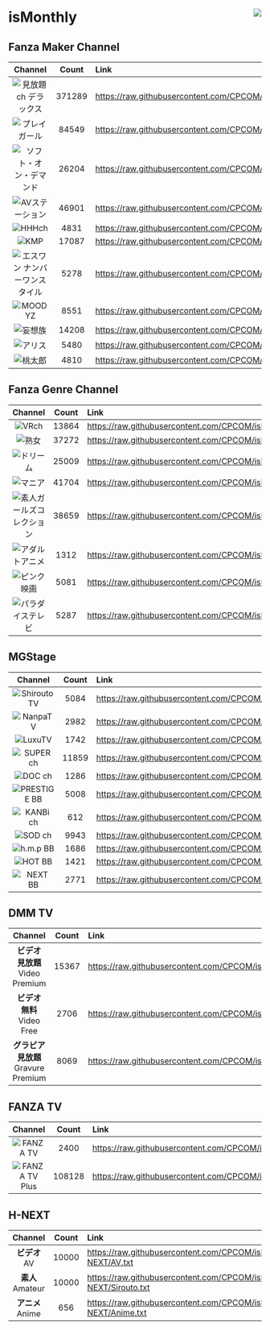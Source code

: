 # isMonthly <img align="right" src="https://img.shields.io/github/last-commit/CPCOM/isMonthly"/>  
  
## Fanza Maker Channel  
| Channel | Count | Link |  
| :-----: | :---: | :--- |  
|![見放題ch デラックス](https://p.dmm.co.jp/p/mt/top/logo/premium_list.png)| 371289 | https://raw.githubusercontent.com/CPCOM/isMonthly/main/Fanza/PREMIUM.txt |  
|![プレイガール](https://p.dmm.co.jp/p/mt/top/logo/playgirl_list.png)| 84549 | https://raw.githubusercontent.com/CPCOM/isMonthly/main/Fanza/PLAYGIRL.txt |  
|![ソフト・オン・デマンド](https://p.dmm.co.jp/p/mt/top/logo/sod_list.png)| 26204 | https://raw.githubusercontent.com/CPCOM/isMonthly/main/Fanza/SOD.txt |  
|![AVステーション](https://p.dmm.co.jp/p/mt/top/logo/avstation_list.png)| 46901 | https://raw.githubusercontent.com/CPCOM/isMonthly/main/Fanza/AVSTATION.txt |  
|![HHHch](https://p.dmm.co.jp/p/mt/top/logo/hhh_list.png)| 4831 | https://raw.githubusercontent.com/CPCOM/isMonthly/main/Fanza/HHH.txt |  
|![KMP](https://p.dmm.co.jp/p/mt/top/logo/kmp_list.png)| 17087 | https://raw.githubusercontent.com/CPCOM/isMonthly/main/Fanza/KMP.txt |  
|![エスワン ナンバーワンスタイル](https://p.dmm.co.jp/p/mt/top/logo/s1_list.png)| 5278 | https://raw.githubusercontent.com/CPCOM/isMonthly/main/Fanza/S1.txt |  
|![MOODYZ](https://p.dmm.co.jp/p/mt/top/logo/moodyz_list.png)| 8551 | https://raw.githubusercontent.com/CPCOM/isMonthly/main/Fanza/MOODYZ.txt |  
|![妄想族](https://p.dmm.co.jp/p/mt/top/logo/mousouzoku_list.png)| 14208 | https://raw.githubusercontent.com/CPCOM/isMonthly/main/Fanza/MOUSOUZOKU.txt |  
|![アリス](https://p.dmm.co.jp/p/mt/top/logo/alice_list.png)| 5480 | https://raw.githubusercontent.com/CPCOM/isMonthly/main/Fanza/ALICE.txt |  
|![桃太郎](https://p.dmm.co.jp/p/mt/top/logo/momotaroubb_list.png)| 4810 | https://raw.githubusercontent.com/CPCOM/isMonthly/main/Fanza/MOMOTAROUBB.txt |  
  
## Fanza Genre Channel  
| Channel | Count | Link |  
| :-----: | :---: | :--- |  
|![VRch](https://p.dmm.co.jp/p/mt/top/logo/vr_list.png)| 13864 | https://raw.githubusercontent.com/CPCOM/isMonthly/main/Fanza/VR.txt |  
|![熟女](https://p.dmm.co.jp/p/mt/top/logo/jukujo_list.png)| 37272 | https://raw.githubusercontent.com/CPCOM/isMonthly/main/Fanza/JUKUJO.txt |  
|![ドリーム](https://p.dmm.co.jp/p/mt/top/logo/dream_list.png)| 25009 | https://raw.githubusercontent.com/CPCOM/isMonthly/main/Fanza/DREAM.txt |  
|![マニア](https://p.dmm.co.jp/p/mt/top/logo/mania_list.png)| 41704 | https://raw.githubusercontent.com/CPCOM/isMonthly/main/Fanza/MANIA.txt |  
|![素人ガールズコレクション](https://p.dmm.co.jp/p/mt/top/logo/shirouto_list.png)| 38659 | https://raw.githubusercontent.com/CPCOM/isMonthly/main/Fanza/SHIROUTO.txt |  
|![アダルトアニメ](https://p.dmm.co.jp/p/mt/top/logo/animech_list.png)| 1312 | https://raw.githubusercontent.com/CPCOM/isMonthly/main/Fanza/ANIMECH.txt |  
|![ピンク映画](https://p.dmm.co.jp/p/mt/top/logo/nikkatsu_list.png)| 5081 | https://raw.githubusercontent.com/CPCOM/isMonthly/main/Fanza/NIKKATSU.txt |  
|![パラダイステレビ](https://p.dmm.co.jp/p/mt/top/logo/paradisetv_list.png)| 5287 | https://raw.githubusercontent.com/CPCOM/isMonthly/main/Fanza/PARADISETV.txt |  
  
## MGStage  
| Channel | Count | Link |  
| :-----: | :---: | :--- |  
|![ShiroutoTV](https://static.mgstage.com/mgs/img/pc/s_banner-shirouto2.jpg)| 5084 | https://raw.githubusercontent.com/CPCOM/isMonthly/main/MGS/ShiroutoTV.txt |  
|![NanpaTV](https://static.mgstage.com/mgs/img/pc/s_banner-nanpa.jpg)| 2982 | https://raw.githubusercontent.com/CPCOM/isMonthly/main/MGS/NanpaTV.txt |  
|![LuxuTV](https://static.mgstage.com/mgs/img/pc/s_banner-luxu.jpg)| 1742 | https://raw.githubusercontent.com/CPCOM/isMonthly/main/MGS/LuxuTV.txt |  
|![SUPER ch](https://static.mgstage.com/mgs/img/pc/s_banner-superch.jpg)| 11859 | https://raw.githubusercontent.com/CPCOM/isMonthly/main/MGS/SuperCH.txt |  
|![DOC ch](https://static.mgstage.com/mgs/img/pc/s_banner-DOC.jpg)| 1286 | https://raw.githubusercontent.com/CPCOM/isMonthly/main/MGS/DocCH.txt |  
|![PRESTIGE BB](https://static.mgstage.com/mgs/img/pc/s_banner-pre2.jpg)| 5008 | https://raw.githubusercontent.com/CPCOM/isMonthly/main/MGS/PrestigeBB.txt |  
|![KANBi ch](https://static.mgstage.com/mgs/img/pc/s_banner-kanbich.jpg)| 612 | https://raw.githubusercontent.com/CPCOM/isMonthly/main/MGS/KanbiCH.txt |  
|![SOD ch](https://static.mgstage.com/mgs/img/pc/s_banner-sod.jpg)| 9943 | https://raw.githubusercontent.com/CPCOM/isMonthly/main/MGS/SodCH.txt |  
|![h.m.p BB](https://static.mgstage.com/mgs/img/pc/s_banner-hmp.jpg)| 1686 | https://raw.githubusercontent.com/CPCOM/isMonthly/main/MGS/hmpBB.txt |  
|![HOT BB](https://static.mgstage.com/mgs/img/pc/s_banner-hot.jpg)| 1421 | https://raw.githubusercontent.com/CPCOM/isMonthly/main/MGS/hotBB.txt |  
|![NEXT BB](https://static.mgstage.com/mgs/img/pc/s_banner-next.jpg)| 2771 | https://raw.githubusercontent.com/CPCOM/isMonthly/main/MGS/NextBB.txt |  
  
## DMM TV  
| Channel | Count | Link |  
| :-----: | :---: | :--- |  
|**ビデオ 見放題**<br />Video Premium | 15367 | https://raw.githubusercontent.com/CPCOM/isMonthly/main/DMMTV/DMMTV_Video_Premium.txt |  
|**ビデオ 無料**<br />Video Free | 2706 | https://raw.githubusercontent.com/CPCOM/isMonthly/main/DMMTV/DMMTV_Video_Free.txt |  
|**グラビア 見放題**<br />Gravure Premium | 8069 | https://raw.githubusercontent.com/CPCOM/isMonthly/main/DMMTV/DMMTV_Gravure_Premium.txt |  
  
## FANZA TV  
| Channel | Count | Link |  
| :-----: | :---: | :--- |  
|![FANZA TV](https://panda.dmm.com/premium_lp/welcome/fanzatv/logo_fanzatv.png)| 2400 | https://raw.githubusercontent.com/CPCOM/isMonthly/main/FANZATV/FANZA_TV.txt |  
|![FANZA TV Plus](https://panda.dmm.com/premium_lp/welcome_fanzatvplus/logo_fanzatvplus_1.png)| 108128 | https://raw.githubusercontent.com/CPCOM/isMonthly/main/FANZATV/FANZA_TV_Plus.txt |  
  
## H-NEXT  
| Channel | Count | Link |  
| :-----: | :---: | :--- |  
|**ビデオ**<br />AV | 10000 | https://raw.githubusercontent.com/CPCOM/isMonthly/main/H-NEXT/AV.txt |  
|**素人**<br />Amateur | 10000 | https://raw.githubusercontent.com/CPCOM/isMonthly/main/H-NEXT/Sirouto.txt |  
|**アニメ**<br />Anime | 656 | https://raw.githubusercontent.com/CPCOM/isMonthly/main/H-NEXT/Anime.txt |  
  